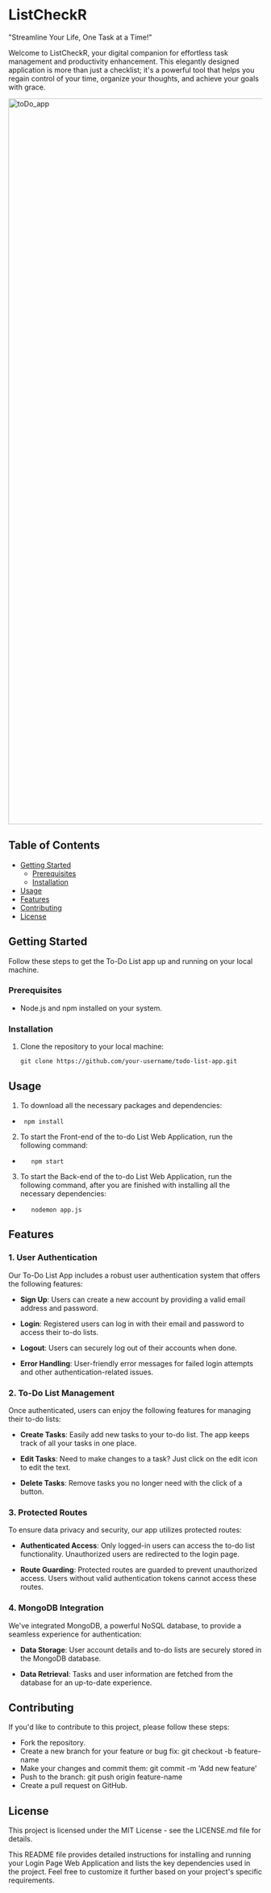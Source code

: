 # ListCheckR

"Streamline Your Life, One Task at a Time!"

Welcome to ListCheckR, your digital companion for effortless task management and productivity enhancement. This elegantly designed application is more than just a checklist; it's a powerful tool that helps you regain control of your time, organize your thoughts, and achieve your goals with grace.

<img width="1440" alt="toDo_app" src="https://github.com/Shivang-Chauhan/to-do-list/assets/135962677/605fb013-26c5-48dc-bacd-b787c69ac287">

## Table of Contents

- [Getting Started](#getting-started)
  - [Prerequisites](#prerequisites)
  - [Installation](#installation)
- [Usage](#usage)
- [Features](#features)
- [Contributing](#contributing)
- [License](#license)

## Getting Started

Follow these steps to get the To-Do List app up and running on your local machine.

### Prerequisites

- Node.js and npm installed on your system.
  
### Installation

1. Clone the repository to your local machine:

   ```shell
   git clone https://github.com/your-username/todo-list-app.git

## Usage

1. To download all the necessary packages and dependencies:
- ```shell
   npm install
  ```
  
2. To start the Front-end of the to-do List Web Application, run the following command:
- ```shell
     npm start
  ```

3. To start the Back-end of the to-do List Web Application, run the following command, after you are finished with installing all the necessary dependencies:
- ```shell
     nodemon app.js
  ```

## Features

### 1. User Authentication

Our To-Do List App includes a robust user authentication system that offers the following features:

- **Sign Up**: Users can create a new account by providing a valid email address and password.

- **Login**: Registered users can log in with their email and password to access their to-do lists.

- **Logout**: Users can securely log out of their accounts when done.

- **Error Handling**: User-friendly error messages for failed login attempts and other authentication-related issues.

### 2. To-Do List Management

Once authenticated, users can enjoy the following features for managing their to-do lists:

- **Create Tasks**: Easily add new tasks to your to-do list. The app keeps track of all your tasks in one place.

- **Edit Tasks**: Need to make changes to a task? Just click on the edit icon to edit the text.

- **Delete Tasks**: Remove tasks you no longer need with the click of a button.

### 3. Protected Routes

To ensure data privacy and security, our app utilizes protected routes:

- **Authenticated Access**: Only logged-in users can access the to-do list functionality. Unauthorized users are redirected to the login page.

- **Route Guarding**: Protected routes are guarded to prevent unauthorized access. Users without valid authentication tokens cannot access these routes.

### 4. MongoDB Integration

We've integrated MongoDB, a powerful NoSQL database, to provide a seamless experience for authentication:

- **Data Storage**: User account details and to-do lists are securely stored in the MongoDB database.

- **Data Retrieval**: Tasks and user information are fetched from the database for an up-to-date experience.


## Contributing

If you'd like to contribute to this project, please follow these steps:

- Fork the repository.
- Create a new branch for your feature or bug fix: git checkout -b feature-name
- Make your changes and commit them: git commit -m 'Add new feature'
- Push to the branch: git push origin feature-name
- Create a pull request on GitHub.

## License

This project is licensed under the MIT License - see the LICENSE.md file for details.
     
This README file provides detailed instructions for installing and running your Login Page Web Application and lists the key dependencies used in the project. Feel free to customize it further based on your project's specific requirements.
